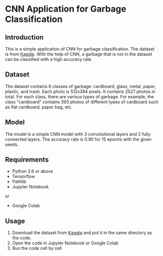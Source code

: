 # CNN Application for Garbage Classification

## Introduction

This is a simple application of CNN for garbage classification. The dataset is from [Kaggle](https://www.kaggle.com/asdasdasasdas/garbage-classification). With the help of CNN, a garbage that is not in the dataset can be classified with a high accuracy rate.

## Dataset

The dataset contains 6 classes of garbage: cardboard, glass, metal, paper, plastic, and trash. Each photo is 512x384 pixels. It contains 2527 photos in total. For each class, there are various types of garbage. For example, the class "cardboard" contains 393 photos of different types of cardboard such as flat cardboard, paper bag, etc.

## Model

The model is a simple CNN model with 3 convolutional layers and 2 fully connected layers. The accuracy rate is 0.90 for 15 epochs with the given seeds.

## Requirements

- Python 3.6 or above
- Tensorflow
- Pathlib
- Jupyter Notebook

or

- Google Colab

## Usage

1. Download the dataset from [Kaggle](https://www.kaggle.com/asdasdasasdas/garbage-classification) and put it in the same directory as the code.
2. Open the code in Jupyter Notebook or Google Colab
3. Run the code cell by cell